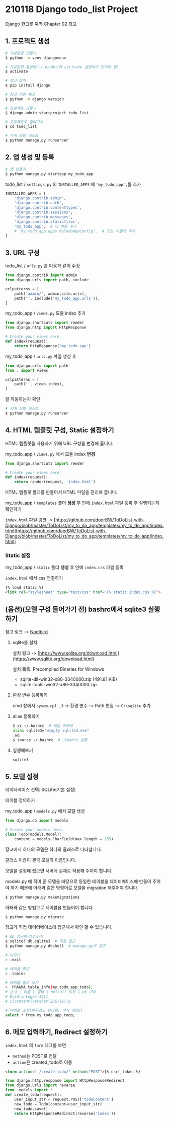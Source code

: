 # 210118 Django todo_list Project

Django 한그릇 뚝딱 Chapter 02 참고

## 1. 프로젝트 생성

```bash
# 가상환경 만들기
$ python -m venv djangovenv

# 가상환경 활성화(~/.bashrc에 activate 설정되어 있어야 함)
$ activate

# 장고 설치
$ pip install django

# 장고 버전 체크
$ python -m django version

# 프로젝트 만들기
$ django-admin startproject todo_list

# 프로젝트로 들어가기
$ cd todo_list

# 서버 실행 테스트
$ python manage.py runserver
```

## 2. 앱 생성 및 등록

```bash
# 앱 만들기
$ python manage.py startapp my_todo_app
```

todo_list / `settings.py` 의 `INSTALLED_APPS` 에 `'my_todo_app',`를 추가

```python
INSTALLED_APPS = [
    'django.contrib.admin',
    'django.contrib.auth',
    'django.contrib.contenttypes',
    'django.contrib.sessions',
    'django.contrib.messages',
    'django.contrib.staticfiles',
    'my_todo_app',  # 이 부분 추가
    # 'my_todo_app.apps.MyTodoAppConfig',  # 또는 이렇게 추가
]
```

## 3. URL 구성

todo_list / `urls.py` 를 다음과 같이 수정

```python
from django.contrib import admin
from django.urls import path, include

urlpatterns = [
    path('admin/', admin.site.urls),
    path('', include('my_todo_app.urls')),
]
```

my_todo_app / `views.py` 모듈 index 추가

```python
from django.shortcuts import render
from django.http import HttpResponse

# Create your views here.
def index(request):
    return HttpResponse('my todo app')
```

my_todo_app / `urls.py` 파일 생성 후

```python
from django.urls import path
from . import views

urlpatterns = [
    path('', views.index),
]
```

잘 작동하는지 확인

```bash
# 서버 실행 테스트
$ python manage.py runserver
```

## 4. HTML 템플릿 구성, Static 설정하기

HTML 템플릿을 사용하기 위해 URL 구성을 변경해 줍니다.

my_todo_app / `views.py` 에서 모듈 index **변경**

```python
from django.shortcuts import render

# Create your views here.
def index(request):
    return render(request, 'index.html')
```

HTML 템플릿 폴더를 만들어서 HTML 파일을 관리해 줍니다.

my_todo_app / `templates` 폴더 **생성** 후 안에 `index.html` 파일 등록 후 실행되는지 확인하기

`index.html` 파일 링크 -> [https://github.com/doorBW/ToDoList-with-Django/blob/master/ToDoList/my_to_do_app/templates/my_to_do_app/index.html](https://github.com/doorBW/ToDoList-with-Django/blob/master/ToDoList/my_to_do_app/templates/my_to_do_app/index.html)

### Static 설정

my_todo_app / `static` 폴더 **생성** 후 안에 `index.css` 파일 등록

`index.html` 에서 css 연결하기

```html
{% load static %}
<link rel="stylesheet" type="text/css" href="{% static index.css %}">
```

## (옵션)(모델 구성 들어가기 전) bashrc에서 sqlite3 실행하기

참고 링크 -> [Noelbird](https://github.com/NoelBird/AI_multicampus/blob/master/8-Web/6%EC%9D%BC%EC%B0%A8/2019-10-29_CRUD.md#sqlite3)

1. sqlite를 설치

    설치 링크 -> [https://www.sqlite.org/download.html](https://www.sqlite.org/download.html)

    설치 목록: Precompiled Binaries for Windows
    - sqlite-dll-win32-x86-3340000.zip
    (491.81 KiB)
    - sqlite-tools-win32-x86-3340000.zip

2. 환경 변수 등록하기

    cmd 창에서 `sysdm.cpl ,3` -> 환경 변수 -> Path 편집 -> `C:\sqlite` 추가

3. alias 등록하기

    ```bash
    $ vi ~/.bashrc  # 제일 아래에
    alias sqlite3="winpty sqlite3.exe"
    :wq
    $ source ~/.bashrc  # .bashrc 실행
    ```

4. 실행해보기

    ```bash
    sqlite3
    ```

## 5. 모델 설정

데이터베이스 선택: SQLite(기본 설정)

테이블 정의하기

my_todo_app / `models.py` 에서 모델 생성

```python
from django.db import models

# Create your models here.
class Todo(models.Model):
    content = models.CharField(max_length = 255)
```

장고에서 하나의 모델은 하나의 클래스로 나타냅니다.

클래스 이름이 결국 모델의 이름입니다.

모델을 설정해 줬으면 서버에 실제로 적용해 주어야 합니다.

models.py 에 적어 준 모델을 바탕으로 동일한 테이블을 데이터베이스에 만들어 주어야 하기 때문에 아래과 같은 명령어로 모델을 migration 해주어야 합니다.

```bash
$ python manage.py makemigrations
```

아래와 같은 방법으로 테이블을 만들어야 합니다.

```bash
$ python manage.py migrate
```

장고가 직접 데이터베이스에 접근해서 확인 할 수 있습니다.

```bash
# db 접근하기(2가지)
$ sqlite3 db.sqlite3  # 직접 접근
$ python manage.py dbshell  # manage.py로 접근

# 나오기
> .exit

# 테이블 확인
> .tables

# 테이블 정보 보기
>  PRAGMA table_info(my_todo_app_todo);
# 순서 | 이름 | 형태 | notnull 여부 | pk 여부
# 0|id|integer|1||1
# 1|content|varchar(255)|1||0

# 테이블 조회(아무것도 안나옴, 아직 생성x)
select * from my_todo_app_todo;
```

## 6. 메모 입력하기, Redirect 설정하기

`index.html` 의 `form` 태그를 보면
- `method`는 POST로 전달
- `action`은 created_todo로 이동

```html
<form action="./create_todo/" method="POST">{% csrf_token %}
```

```python
from django.http.response import HttpResponseRedirect
from django.urls import reverse
from .models import *
def create_todo(request):
    user_input_str = request.POST['todoContent']
    new_todo = Todo(content=user_input_str)
    new_todo.save()
    return HttpResponseRedirect(reverse('index'))
```
